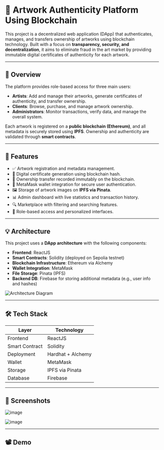 # 🎨 Artwork Authenticity Platform Using Blockchain

This project is a decentralized web application (DApp) that authenticates, manages, and transfers ownership of artworks using blockchain technology. Built with a focus on **transparency, security, and decentralization**, it aims to eliminate fraud in the art market by providing immutable digital certificates of authenticity for each artwork.

---

## 📌 Overview

The platform provides role-based access for three main users:

- **Artists**: Add and manage their artworks, generate certificates of authenticity, and transfer ownership.
- **Clients**: Browse, purchase, and manage artwork ownership.
- **Administrators**: Monitor transactions, verify data, and manage the overall system.

Each artwork is registered on a **public blockchain (Ethereum)**, and all metadata is securely stored using **IPFS**. Ownership and authenticity are validated through **smart contracts**.

---

## 🚀 Features

- ✅ Artwork registration and metadata management.
- 📜 Digital certificate generation using blockchain hash.
- 🔄 Ownership transfer recorded immutably on the blockchain.
- 🔐 MetaMask wallet integration for secure user authentication.
- 🖼️ Storage of artwork images on **IPFS via Pinata**.
- 📊 Admin dashboard with live statistics and transaction history.
- 🔍 Marketplace with filtering and searching features.
- 🎯 Role-based access and personalized interfaces.

---

## 💡 Architecture

This project uses a **DApp architecture** with the following components:

- **Frontend**: ReactJS
- **Smart Contracts**: Solidity (deployed on Sepolia testnet)
- **Blockchain Infrastructure**: Ethereum via Alchemy
- **Wallet Integration**: MetaMask
- **File Storage**: Pinata (IPFS)
- **Backend DB**: Firebase for storing additional metadata (e.g., user info and hashes)

![Architecture Diagram](https://github.com/user-attachments/assets/1d25f12b-f55d-4313-b5bc-8e4bb25b789a) 

---

## 🛠️ Tech Stack

| Layer         | Technology     |
|---------------|----------------|
| Frontend      | ReactJS        |
| Smart Contract| Solidity       |
| Deployment    | Hardhat + Alchemy |
| Wallet        | MetaMask       |
| Storage       | IPFS via Pinata |
| Database      | Firebase       |

---

## 📸 Screenshots

![image](https://github.com/user-attachments/assets/1e52bc86-25bd-48a0-86ee-0773b414639f)

![image](https://github.com/user-attachments/assets/adf87bbe-6a25-4cd9-9743-6453f4041b7f)


---

## 📽️ Demo


